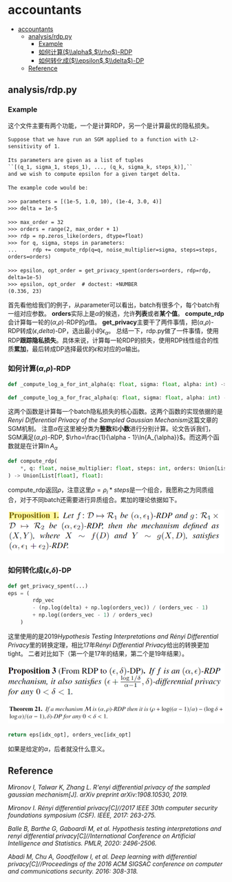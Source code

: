 # accountants
- [accountants](#accountants)
  - [analysis/rdp.py](#analysisrdppy)
    - [Example](#example)
    - [如何计算($\\alpha$,$\\rho$)-RDP](#如何计算alpharho-rdp)
    - [如何转化成($\\epsilon$,$\\delta$)-DP](#如何转化成epsilondelta-dp)
  - [Reference](#reference)


## analysis/rdp.py
### Example
这个文件主要有两个功能，一个是计算RDP，另一个是计算最优的隐私损失。
```
Suppose that we have run an SGM applied to a function with L2-sensitivity of 1.

Its parameters are given as a list of tuples
``[(q_1, sigma_1, steps_1), ..., (q_k, sigma_k, steps_k)],``
and we wish to compute epsilon for a given target delta.

The example code would be:

>>> parameters = [(1e-5, 1.0, 10), (1e-4, 3.0, 4)]
>>> delta = 1e-5

>>> max_order = 32
>>> orders = range(2, max_order + 1)
>>> rdp = np.zeros_like(orders, dtype=float)
>>> for q, sigma, steps in parameters:
...     rdp += compute_rdp(q=q, noise_multiplier=sigma, steps=steps, orders=orders)

>>> epsilon, opt_order = get_privacy_spent(orders=orders, rdp=rdp, delta=1e-5)
>>> epsilon, opt_order  # doctest: +NUMBER
(0.336, 23)
```
首先看他给我们的例子，从parameter可以看出，batch有很多个，每个batch有一组对应参数。
**orders**实际上是$\alpha$的候选，允许**列表**或者**某个值**。
**compute_rdp**会计算每一轮的($\alpha$,$\rho$)-RDP的$\rho$值。
**get_privacy**主要干了两件事情，把($\alpha$,$\rho$)-RDP转成($\epsilon$,$delta$)-DP，选出最小的$\epsilon_{\alpha}$。
总结一下，rdp.py做了一件事情，使用RDP**跟踪隐私损失**。具体来说，计算每一轮RDP的损失，使用RDP线性组合的性质**累加**，最后转成DP选择最优的$\epsilon$和对应的$\alpha$输出。

### 如何计算($\alpha$,$\rho$)-RDP
```python
def _compute_log_a_for_int_alpha(q: float, sigma: float, alpha: int) -> float:
```
```python
def _compute_log_a_for_frac_alpha(q: float, sigma: float, alpha: int) -> float:
```

这两个函数是计算每一个batch隐私损失的核心函数。这两个函数的实现依据的是*Renyi Differential Privacy of the Sampled Gaussian Mechanism*这篇文章的SGM机制。
注意$\alpha$在这里被分类为**整数**和**小数**进行分别计算。论文告诉我们，SGM满足($\alpha$,$\rho$)-RDP, $\rho=\frac{1}{\alpha - 1}\ln{A_{\alpha}}$。而这两个函数就是在计算$\ln{A_{\alpha}}$
```python
def compute_rdp(
    *, q: float, noise_multiplier: float, steps: int, orders: Union[List[float], float]
) -> Union[List[float], float]:
```
compute_rdp返回$\rho$，注意这里$\rho=\rho_i*steps$是一个组合，我愿称之为同质组合，对于不同batch还需要进行异质组合。累加的理论依据如下。

![](/picture/2023-05-29-18-34-19.png)

### 如何转化成($\epsilon$,$\delta$)-DP
```python
def get_privacy_spent(...)
eps = (
        rdp_vec
        - (np.log(delta) + np.log(orders_vec)) / (orders_vec - 1)
        + np.log((orders_vec - 1) / orders_vec)
    )
```
这里使用的是2019*Hypothesis Testing Interpretations and Rényi Differential Privacy*里的转换定理，相比17年*Rényi Differential Privacy*给出的转换更加tight。
二者对比如下（第一个是17年的结果，第二个是19年结果）。

![](/picture/2023-05-29-18-24-57.png)
![](/picture/2023-05-29-18-26-28.png)

```python
return eps[idx_opt], orders_vec[idx_opt]
```
如果是给定的$\alpha$，后者就没什么意义。

## Reference
*Mironov I, Talwar K, Zhang L. R\'enyi differential privacy of the sampled gaussian mechanism[J]. arXiv preprint arXiv:1908.10530, 2019.*

*Mironov I. Rényi differential privacy[C]//2017 IEEE 30th computer security foundations symposium (CSF). IEEE, 2017: 263-275.*

*Balle B, Barthe G, Gaboardi M, et al. Hypothesis testing interpretations and renyi differential privacy[C]//International Conference on Artificial Intelligence and Statistics. PMLR, 2020: 2496-2506.*

*Abadi M, Chu A, Goodfellow I, et al. Deep learning with differential privacy[C]//Proceedings of the 2016 ACM SIGSAC conference on computer and communications security. 2016: 308-318.*